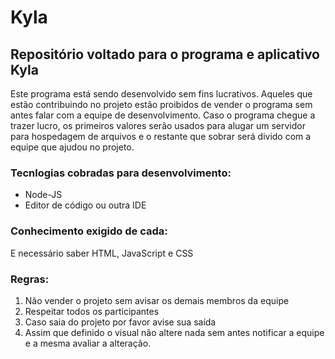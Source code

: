 # Kyla
## Repositório voltado para o programa e aplicativo Kyla

Este programa está sendo desenvolvido sem fins lucrativos. Aqueles que estão contribuindo no projeto estão proibidos de vender o programa sem antes falar com a equipe de desenvolvimento. Caso o programa chegue a trazer lucro, os primeiros valores serão usados para alugar um servidor para hospedagem de arquivos e o restante que sobrar será divido com a equipe que ajudou no projeto. 

### Tecnlogias cobradas para desenvolvimento:
* Node-JS
* Editor de código ou outra IDE

### Conhecimento exigido de cada:
E necessário saber HTML, JavaScript e CSS

### Regras:
1. Não vender o projeto sem avisar os demais membros da equipe
2. Respeitar todos os participantes 
3. Caso saia do projeto por favor avise sua saída
4. Assim que definido o visual não altere nada sem antes notificar a equipe e a mesma avaliar a alteração. 
 
